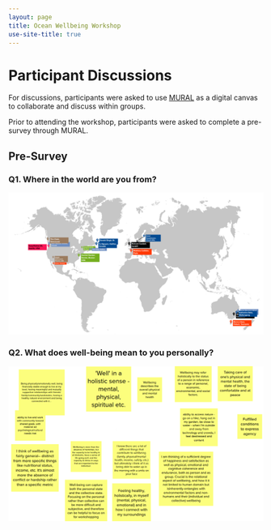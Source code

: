 ```yaml
---
layout: page
title: Ocean Wellbeing Workshop
use-site-title: true
---
```


# Participant Discussions

For discussions, participants were asked to use [MURAL](https://ever-rasy.github.io/oceanwellbeingworkshop.github.io/mural/) as a digital canvas to collaborate and discuss within groups. 

Prior to attending the workshop, participants were asked to complete a pre-survey through MURAL.

## Pre-Survey

### Q1. Where in the world are you from?
![Mural Map](/assets/img/mural23_q1.png)

### Q2. What does well-being mean to you personally?
![Mural Q2](/assets/img/mural23_q2.png)

